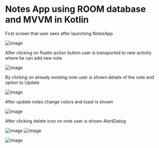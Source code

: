 # Notes App using ROOM database and MVVM in Kotlin


First screen that user sees after launching NotesApp

![image](https://user-images.githubusercontent.com/84230029/192511168-0a98d11f-f378-48d3-b792-679d0b3e72b9.png)


After clicking on floatin action button user is transported to new activity where he can add new note

![image](https://user-images.githubusercontent.com/84230029/192511805-f983d133-eee8-48b9-8523-53b5217b6a3b.png)


By clicking on already existing note user is shown details of the note and option to Update 

![image](https://user-images.githubusercontent.com/84230029/192512197-b67df73b-1ebd-40d8-9a70-84a9b4164109.png)

After update notes change colors and toast is shown

![image](https://user-images.githubusercontent.com/84230029/192512377-e04f8650-3ff4-4b29-9720-7bf6143cdf27.png)

After clicking delete icon on note user is shown AlertDialog

![image](https://user-images.githubusercontent.com/84230029/192514755-19de2602-2f18-49ea-8def-db4a2f52732d.png)
![image](https://user-images.githubusercontent.com/84230029/192514882-7ace9234-d9e7-4811-b041-8c0bcf842e0a.png)


![image](https://user-images.githubusercontent.com/84230029/192516556-a6a8a21d-0bf2-4b4d-bb6f-4bd26d391893.png)


